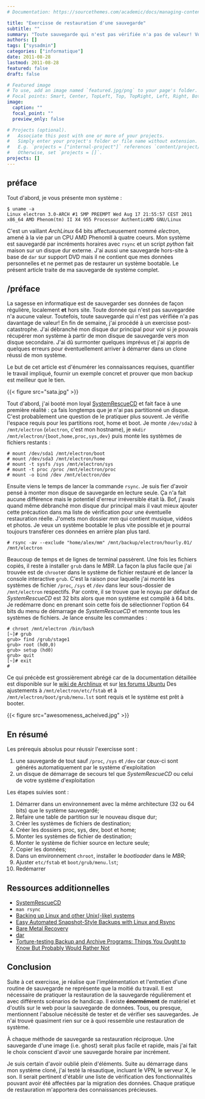 ```yaml
---
# Documentation: https://sourcethemes.com/academic/docs/managing-content/

title: "Exercisse de restauration d'une sauvegarde"
subtitle: ""
summary: "Toute sauvegarde qui n'est pas vérifiée n'a pas de valeur! Voici comment j'ai vérifié la fidélité de ma sauvegarde de système."
authors: []
tags: ["sysadmin"]
categories: ["informatique"]
date: 2011-08-28
lastmod: 2011-08-28
featured: false
draft: false

# Featured image
# To use, add an image named `featured.jpg/png` to your page's folder.
# Focal points: Smart, Center, TopLeft, Top, TopRight, Left, Right, BottomLeft, Bottom, BottomRight.
image:
  caption: ""
  focal_point: ""
  preview_only: false

# Projects (optional).
#   Associate this post with one or more of your projects.
#   Simply enter your project's folder or file name without extension.
#   E.g. `projects = ["internal-project"]` references `content/project/deep-learning/index.md`.
#   Otherwise, set `projects = []`.
projects: []
---
```


## préface

Tout d'abord, je vous présente mon système&nbsp;:

```plaintext
$ uname -a
Linux electron 3.0-ARCH #1 SMP PREEMPT Wed Aug 17 21:55:57 CEST 2011 x86_64 AMD Phenom(tm) II X4 955 Processor AuthenticAMD GNU/Linux
```

C'est un vaillant *ArchLinux* 64 bits affectueusement nommé
*electron*, amené à la vie par un CPU AMD PhenomII à quatre
coeurs. Mon système est sauvegardé par incréments horaires avec
`rsync` et un script *python* fait maison sur un disque dur
externe. J'ai aussi une sauvegarde hors-site à base de `dar`
sur support DVD mais il ne contient que mes données personnelles et ne
permet pas de restaurer un système bootable. Le présent article traite
de ma sauvegarde de système complet.

## /préface

La sagesse en informatique est de sauvegarder ses données de façon
régulière, localement **et** hors site. Toute donnée qui n'est pas
sauvegardée n'a aucune valeur. Toutefois, toute sauvegarde qui n'est
pas vérifiée n'a pas davantage de valeur! En fin de semaine, j'ai
procédé à un exercisse post-catastrophe. J'ai débranché mon disque
dur principal pour voir si je pouvais récupérer mon système à
partir de mon disque de sauvegarde vers mon disque secondaire. J'ai
dû surmonter quelques imprévus et j'ai appris de quelques erreurs
pour éventuellement arriver à démarrer dans un clone réussi de mon
système.

Le but de cet article est d'énumérer les connaissances
requises, quantifier le travail impliqué, fournir un exemple concret
et prouver que mon backup est meilleur que le tien.

{{< figure src="sata.jpg" >}}

Tout d'abord, j'ai booté mon loyal
[SystemRescueCD](http://www.sysresccd.org/)
et fait face à une première réalité&nbsp;: ça fais longtemps que
je n'ai pas partitionné un disque. C'est probablement une question
de le pratiquer plus souvent. Je vérifie l'espace requis pour les
partitions root, home et boot. Je monte `/dev/sda2` à
`/mnt/electron` (`electron`, c'est mon hostname),
je `mkdir /mnt/electron/{boot,home,proc,sys,dev}` puis monte
les systèmes de fichiers restants&nbsp;:

```plaintext
# mount /dev/sda1 /mnt/electron/boot
# mount /dev/sda3 /mnt/electron/home
# mount -t sysfs /sys /mnt/electron/sys
# mount -t proc /proc /mnt/electron/proc
# mount -o bind /dev /mnt/electron/dev
```

Ensuite viens le temps de lancer la commande `rsync`. Je
suis fier d'avoir pensé à monter mon disque de sauvegarde en lecture
seule. Ça n'a fait aucune différence mais le potentiel d'erreur
irréversible était là. Bof, j'avais quand même débranché mon
disque dur principal mais il vaut mieux ajouter cette précaution
dans ma liste de vérification pour une éventuelle restauration
réelle. J'omets mon dossier *mm* qui contient musique, vidéos
et photos. Je veux un système bootable le plus vite possible et je
pourrai toujours transférer ces données en arrière plan plus
tard.

```plaintext
# rsync -av --exclude "home/alex/mm" /mnt/backup/electron/hourly.01/ /mnt/electron
```

Beaucoup de temps et de lignes de terminal passèrent. Une fois
les fichiers copiés, il reste à installer `grub` dans
le *MBR*. La façon la plus facile que j'ai trouvée est de
`chroot`er dans le système de fichier restauré et de lancer
la console interactive `grub`. C'est la raison pour
laquelle j'ai monté les systèmes de fichier `/proc`,
`/sys` et `/dev` dans leur sous-dossier de
`/mnt/electron` respectifs. Par contre, il se trouve que le
noyau par défaut de *SystemRescueCD* est 32 bits alors que mon
système est compilé à 64 bits. Je redémarre donc en prenant soin
cette fois de sélectionner l'option 64 bits du menu de démarrage de
*SystemRescueCD* et remonte tous les systèmes de fichiers. Je
lance ensuite les commandes&nbsp;:

```plaintext
# chroot /mnt/electron /bin/bash
[~]# grub
grub> find /grub/stage1
grub> root (hd0,0)
grub> setup (hd0)
grub> quit
[~]# exit
#
```

Ce qui précède est grossièrement abrégé car de
la documentation détaillée est disponible sur le
[wiki de Archlinux](https://wiki.archlinux.org/index.php/Grub#Bootloader_installation)
et sur
[les forums Ubuntu](http://ubuntuforums.org/showthread.php?t=24113)
Des ajustements à `/mnt/electron/etc/fstab` et à `/mnt/electron/boot/grub/menu.lst`
sont requis et le système est prêt à booter.

{{< figure src="awesomeness_acheived.jpg" >}}

## En résumé

Les prérequis absolus pour réussir l'exercisse sont&nbsp;:

1. une sauvegarde de tout sauf `/proc`, `/sys` et `/dev` car ceux-ci sont générés automatiquement par le système d'exploitation
2. un disque de démarrage de secours tel que *SystemRescueCD* ou celui de votre système d'exploitation

Les étapes suivies sont&nbsp;:

1. Démarrer dans un environnement avec la même architecture (32 ou 64 bits) que le système sauvegardé;
2. Refaire une table de partition sur le nouveau disque dur;
3. Créer les systèmes de fichiers de destination;
4. Créer les dossiers proc, sys, dev, boot et home;
5. Monter les systèmes de fichier de destination;
6. Monter le système de fichier source en lecture seule;
7. Copier les données;
8. Dans un environnement `chroot`, installer le *bootloader* dans le *MBR*;
9. Ajuster `etc/fstab` et `boot/grub/menu.lst`;
10. Redémarrer

## Ressources additionnelles

* [SystemRescueCD](http://www.sysresccd.org/)
* `man rsync`</li>
* [Backing up Linux and other Unix(-like) systems](http://www.halfgaar.net/backing-up-unix)
* [Easy Automated Snapshot-Style Backups with Linux and Rsync](http://www.mikerubel.org/computers/rsync_snapshots/)
* [Bare Metal Recovery](http://www.charlescurley.com/Linux-Complete-Backup-and-Recovery-HOWTO.html)
* [dar](http://dar.linux.free.fr/)
* [Torture-testing Backup and Archive Programs: Things You Ought to Know But Probably Would Rather Not ](http://www.coredumps.de/doc/dump/zwicky/testdump.doc.html)

## Conclusion

Suite à cet exercisse, je réalise que l'implémentation et
l'entretien d'une routine de sauvegarde ne représente que la
moitié du travail. Il est nécessaire de pratiquer la restauration
de la sauvegarde régulièrement et avec différents scénarios de
handicap. Il existe **énormément** de matériel et d'outils
sur le web pour la sauvegarde de données. Tous, ou presque,
mentionnent l'absolue nécéssité de tester et de vérifier ses
sauvegardes. Je n'ai trouvé quasiment rien sur ce à quoi ressemble
une restauration de système.

À chaque méthode de sauvegarde sa restauration réciproque. Une
sauvegarde d'une image (i.e. ghost) serait plus facile et rapide,
mais j'ai fait le choix conscient d'avoir une sauvegarde horaire par
incrément.

Je suis certain d'avoir oublié plein d'éléments. Suite au
démarrage dans mon système cloné, j'ai testé la résautique,
incluant le VPN, le serveur X, le son. Il serait pertinent d'établir
une liste de vérification des fonctionnalités pouvant avoir été
affectées par la migration des données. Chaque pratique de
restauration m'apportera des connaissances précieuses.
